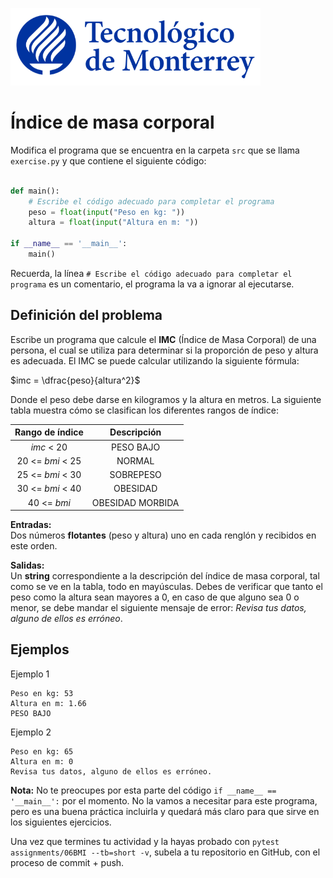 ![Tec de Monterrey](../../images/logotecmty.png)
# Índice de masa corporal

Modifica el programa que se encuentra en la carpeta `src` que se llama
`exercise.py` y que contiene el siguiente código:

```python

def main():
    # Escribe el código adecuado para completar el programa
    peso = float(input("Peso en kg: "))
    altura = float(input("Altura en m: "))

if __name__ == '__main__':
    main()
```

Recuerda, la línea `# Escribe el código adecuado para completar el programa` es un comentario, el programa la va a ignorar al ejecutarse.

## Definición del problema

Escribe un programa que calcule el **IMC** (Índice de Masa Corporal) de una persona, el cual se utiliza para determinar si la proporción de peso y altura es adecuada. El IMC se puede calcular utilizando la siguiente fórmula:

$imc = \dfrac{peso}{altura^2}$

Donde el peso debe darse en kilogramos y la altura en metros. La siguiente tabla muestra cómo se clasifican los diferentes rangos de índice:

| Rango de índice |  Descripción  |
|:---------------:|:-------------:|
|$imc$ < 20       | PESO BAJO     |
|20 <= $bmi$ < 25 | NORMAL        |
|25 <= $bmi$ < 30 | SOBREPESO     |
|30 <= $bmi$ < 40 | OBESIDAD      |
|40 <= $bmi$      | OBESIDAD MORBIDA|

**Entradas:**  
Dos números **flotantes** (peso y altura) uno en cada renglón y recibidos en este orden.

**Salidas:**  
Un **string** correspondiente a la descripción del índice de masa corporal, tal como se ve en la tabla, todo en mayúsculas.
Debes de verificar que tanto el peso como la altura sean mayores a 0, en caso de que alguno sea 0 o menor, se debe mandar el siguiente mensaje de error: *Revisa tus datos, alguno de ellos es erróneo*.

## Ejemplos

Ejemplo 1

```plaintext
Peso en kg: 53
Altura en m: 1.66
PESO BAJO
```
Ejemplo 2

```plaintext
Peso en kg: 65
Altura en m: 0
Revisa tus datos, alguno de ellos es erróneo.
```

**Nota:** No te preocupes por esta parte del código
`if __name__ == '__main__':` por el momento. No la vamos a necesitar para
este programa, pero es una buena práctica incluirla y quedará más
claro para que sirve en los siguientes ejercicios.

Una vez que termines tu actividad y la hayas probado con
`pytest assignments/06BMI --tb=short -v`,
subela a tu repositorio en GitHub, con el proceso de commit + push.
